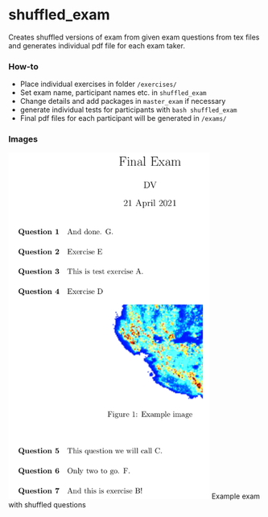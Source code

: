 # shuffled_exam
Creates shuffled versions of exam from given exam questions from tex files and generates individual pdf file for each exam taker.

### How-to
- Place individual exercises in folder `/exercises/`
- Set exam name, participant names etc. in `shuffled_exam`
- Change details and add packages in `master_exam` if necessary
- generate individual tests for participants with
`bash shuffled_exam`
- Final pdf files for each participant will be generated in `/exams/` 
### Images
<img src="./images/example_exam.png" width="400">
Example exam with shuffled questions
